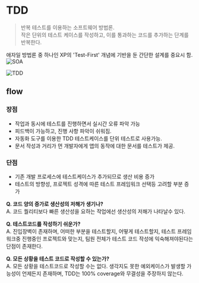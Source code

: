 TDD
===
> 반복 테스트를 이용하는 소프트웨어 방법론.  
> 작은 단위의 테스트 케이스를 작성하고, 이를 통과하는 코드를 추가하는 단계를 반복한다.
> 
애자일 방법론 중 하나인 XP의 'Test-First' 개념에 기반을 둔 간단한 설계를 중요시 함.
![SOA](https://camo.githubusercontent.com/f014f3b5265f830d23a9c14229e5268ecd19f18be4e8780f5754ad2fe710c2fd/68747470733a2f2f6d626c6f677468756d622d7068696e662e707374617469632e6e65742f4d6a41784e7a41324d6a68664d5455302f4d4441784e446b344e6a41324e5441794e6a55322e7a4b4768355a755967546f547a3670316c57674d435f58623330693775553836596830304e325872704d77672e3862335839634353365f696a7a577958456951466f6d6273574d314a38466c55394c6851326a306e616e6f672e504e472e73757265736f6674746563682f696d6167652e706e673f747970653d77383030)

![TDD](https://camo.githubusercontent.com/07390e1aaff7c137eb2723284d7e17628ae26445f48c4384e4a30950b61b6eee/68747470733a2f2f6d626c6f677468756d622d7068696e662e707374617469632e6e65742f4d6a41784e7a41324d6a68664d6a45332f4d4441784e446b344e6a41324e5445784e4467772e667038584639795f5f4b7a37356e3836786b6e495044746854486a3961385130386f63494a49714d523641672e32346a4a615f385f5430516a3034503632465a6263687174386f544e584746534c5549747a4d5039357338672e504e472e73757265736f6674746563682f696d6167652e706e673f747970653d77383030)

flow
---

### 장점
+ 작업과 동시에 테스트를 진행하면서 실시간 오류 파악 가능
+ 피드백이 가능하고, 진행 사항 파악이 쉬워짐.
+ 자동화 도구를 이용한 TDD 테스트케이스를 단위 테스트로 사용가능.
+ 문서 작성과 거리가 먼 개발자에게 앱의 동작에 대한 문서를 테스트가 제공.

### 단점
+ 기존 개발 프로세스에 테스트케이스가 추가되므로 생산 비용 증가
+ 테스트의 방향성, 프로젝트 성격에 따른 테스트 프레임워크 선택등 고려할 부분 증가

**Q. 코드 양의 증가로 생산성의 저해가 생기나?**  
A. 코드 퀄리티보다 빠른 생산성을 요하는 작업에선 생산성의 저해가 나타날수 있다.

__Q. 테스트코드를 작성하기 쉬운가?__  
A. 진입장벽이 존재하며, 어떠한 부분을 테스트할지, 어떻게 테스트할지, 테스트 프레임워크중 진행중인 프로젝트와 맞는지,
팀원 전체가 테스트 코드 작성에 익숙해져야된다는 단점이 존재한다.

__Q. 모든 상황을 테스트 코드로 작성할 수 있는가?__  
A. 모든 상황을 테스트코드로 작성할 수는 없다. 생각지도 못한 예외케이스가 발생할 가능성이 언제든지 존재하며, TDD는 100% coverage와 무결성을 주장하지 않는다.
